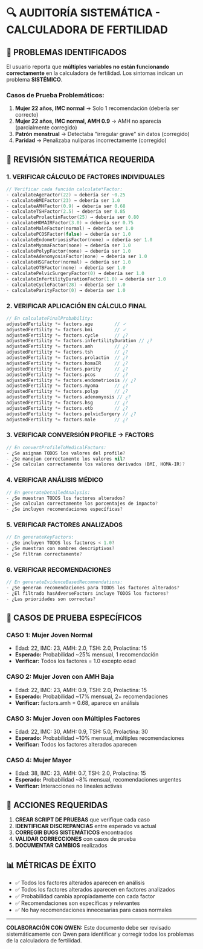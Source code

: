 # 🔍 AUDITORÍA SISTEMÁTICA - CALCULADORA DE FERTILIDAD

## 🚨 PROBLEMAS IDENTIFICADOS
El usuario reporta que **múltiples variables no están funcionando correctamente** en la calculadora de fertilidad. Los síntomas indican un problema **SISTÉMICO**.

### Casos de Prueba Problemáticos:
1. **Mujer 22 años, IMC normal** → Solo 1 recomendación (debería ser correcto)
2. **Mujer 22 años, IMC normal, AMH 0.9** → AMH no aparecía (parcialmente corregido)
3. **Patrón menstrual** → Detectaba "irregular grave" sin datos (corregido)
4. **Paridad** → Penalizaba nulíparas incorrectamente (corregido)

## 🎯 REVISIÓN SISTEMÁTICA REQUERIDA

### 1. VERIFICAR CÁLCULO DE FACTORES INDIVIDUALES
```swift
// Verificar cada función calculate*Factor:
- calculateAgeFactor(22) → debería ser ~0.25
- calculateBMIFactor(23) → debería ser 1.0  
- calculateAMHFactor(0.9) → debería ser 0.68
- calculateTSHFactor(2.5) → debería ser 0.85
- calculateProlactinFactor(25) → debería ser 0.80
- calculateHOMAIRFactor(3.0) → debería ser 0.75
- calculateMaleFactor(normal) → debería ser 1.0
- calculatePCOSFactor(false) → debería ser 1.0
- calculateEndometriosisFactor(none) → debería ser 1.0
- calculateMyomaFactor(none) → debería ser 1.0
- calculatePolypFactor(none) → debería ser 1.0
- calculateAdenomyosisFactor(none) → debería ser 1.0
- calculateHSGFactor(normal) → debería ser 1.0
- calculateOTBFactor(none) → debería ser 1.0
- calculatePelvicSurgeryFactor(0) → debería ser 1.0
- calculateInfertilityDurationFactor(1.0) → debería ser 1.0
- calculateCycleFactor(28) → debería ser 1.0
- calculateParityFactor(0) → debería ser 1.0
```

### 2. VERIFICAR APLICACIÓN EN CÁLCULO FINAL
```swift
// En calculateFinalProbability:
adjustedFertility *= factors.age        // ✓
adjustedFertility *= factors.bmi        // ✓
adjustedFertility *= factors.cycle      // ¿?
adjustedFertility *= factors.infertilityDuration // ¿?
adjustedFertility *= factors.amh        // ¿?
adjustedFertility *= factors.tsh        // ¿?
adjustedFertility *= factors.prolactin  // ¿?
adjustedFertility *= factors.homaIR     // ¿?
adjustedFertility *= factors.parity     // ¿?
adjustedFertility *= factors.pcos       // ¿?
adjustedFertility *= factors.endometriosis // ¿?
adjustedFertility *= factors.myoma      // ¿?
adjustedFertility *= factors.polyp      // ¿?
adjustedFertility *= factors.adenomyosis // ¿?
adjustedFertility *= factors.hsg        // ¿?
adjustedFertility *= factors.otb        // ¿?
adjustedFertility *= factors.pelvicSurgery // ¿?
adjustedFertility *= factors.male       // ¿?
```

### 3. VERIFICAR CONVERSIÓN PROFILE → FACTORS
```swift
// En convertProfileToMedicalFactors:
- ¿Se asignan TODOS los valores del profile?
- ¿Se manejan correctamente los valores nil?
- ¿Se calculan correctamente los valores derivados (BMI, HOMA-IR)?
```

### 4. VERIFICAR ANÁLISIS MÉDICO
```swift
// En generateDetailedAnalysis:
- ¿Se muestran TODOS los factores alterados?
- ¿Se calculan correctamente los porcentajes de impacto?
- ¿Se incluyen recomendaciones específicas?
```

### 5. VERIFICAR FACTORES ANALIZADOS
```swift
// En generateKeyFactors:
- ¿Se incluyen TODOS los factores < 1.0?
- ¿Se muestran con nombres descriptivos?
- ¿Se filtran correctamente?
```

### 6. VERIFICAR RECOMENDACIONES
```swift
// En generateEvidenceBasedRecommendations:
- ¿Se generan recomendaciones para TODOS los factores alterados?
- ¿El filtrado hasAdverseFactors incluye TODOS los factores?
- ¿Las prioridades son correctas?
```

## 🧪 CASOS DE PRUEBA ESPECÍFICOS

### CASO 1: Mujer Joven Normal
- Edad: 22, IMC: 23, AMH: 2.0, TSH: 2.0, Prolactina: 15
- **Esperado:** Probabilidad ~25% mensual, 1 recomendación
- **Verificar:** Todos los factores = 1.0 excepto edad

### CASO 2: Mujer Joven con AMH Baja
- Edad: 22, IMC: 23, AMH: 0.9, TSH: 2.0, Prolactina: 15
- **Esperado:** Probabilidad ~17% mensual, 2+ recomendaciones
- **Verificar:** factors.amh = 0.68, aparece en análisis

### CASO 3: Mujer Joven con Múltiples Factores
- Edad: 22, IMC: 30, AMH: 0.9, TSH: 5.0, Prolactina: 30
- **Esperado:** Probabilidad ~10% mensual, múltiples recomendaciones
- **Verificar:** Todos los factores alterados aparecen

### CASO 4: Mujer Mayor
- Edad: 38, IMC: 23, AMH: 0.7, TSH: 2.0, Prolactina: 15
- **Esperado:** Probabilidad ~8% mensual, recomendaciones urgentes
- **Verificar:** Interacciones no lineales activas

## 🔧 ACCIONES REQUERIDAS

1. **CREAR SCRIPT DE PRUEBAS** que verifique cada caso
2. **IDENTIFICAR DISCREPANCIAS** entre esperado vs actual
3. **CORREGIR BUGS SISTEMÁTICOS** encontrados
4. **VALIDAR CORRECCIONES** con casos de prueba
5. **DOCUMENTAR CAMBIOS** realizados

## 📊 MÉTRICAS DE ÉXITO

- ✅ Todos los factores alterados aparecen en análisis
- ✅ Todos los factores alterados aparecen en factores analizados  
- ✅ Probabilidad cambia apropiadamente con cada factor
- ✅ Recomendaciones son específicas y relevantes
- ✅ No hay recomendaciones innecesarias para casos normales

---

**COLABORACIÓN CON QWEN:**
Este documento debe ser revisado sistemáticamente con Qwen para identificar y corregir todos los problemas de la calculadora de fertilidad.
